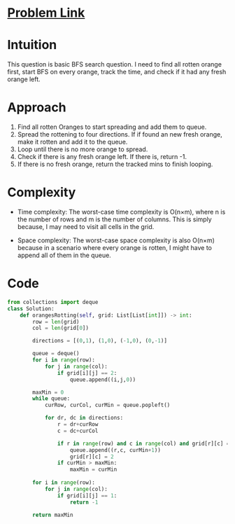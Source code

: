 # [Problem Link](https://leetcode.com/problems/rotting-oranges/description/)

# Intuition
This question is basic BFS search question. I need to find all rotten orange first, start BFS on every orange, track the time, and check if it had any fresh orange left.

# Approach
1. Find all rotten Oranges to start spreading and add them to queue.
2. Spread the rottening to four directions. If if found an new fresh orange, make it rotten and add it to the queue.
3. Loop until there is no more orange to spread.
4. Check if there is any fresh orange left. If there is, return -1.
5. If there is no fresh orange, return the tracked mins to finish looping.

# Complexity
- Time complexity:
The worst-case time complexity is O(n×m), where n is the number of rows and m is the number of columns. This is simply because, I may need to visit all cells in the grid.

- Space complexity:
The worst-case space complexity is also O(n×m) because in a scenario where every orange is rotten, I might have to append all of them in the queue.

# Code
```python
from collections import deque
class Solution:
    def orangesRotting(self, grid: List[List[int]]) -> int:
        row = len(grid)
        col = len(grid[0])

        directions = [(0,1), (1,0), (-1,0), (0,-1)]

        queue = deque()
        for i in range(row):
            for j in range(col):
                if grid[i][j] == 2:
                    queue.append((i,j,0))

        maxMin = 0
        while queue:
            curRow, curCol, curMin = queue.popleft()

            for dr, dc in directions:
                r = dr+curRow
                c = dc+curCol

                if r in range(row) and c in range(col) and grid[r][c] == 1:
                    queue.append((r,c, curMin+1))
                    grid[r][c] = 2
                if curMin > maxMin:
                    maxMin = curMin
        
        for i in range(row):
            for j in range(col):
                if grid[i][j] == 1:
                    return -1

        return maxMin
```